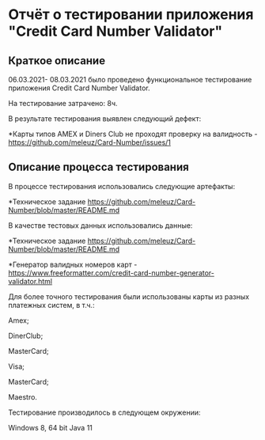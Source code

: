 # Отчёт о тестировании приложения "Credit Card Number Validator"

## Краткое описание 
06.03.2021- 08.03.2021 было проведено функциональное тестирование приложения Credit Card Number Validator.

На тестирование затрачено: 8ч.

В результате тестирования выявлен следующий дефект:

*Карты типов AMEX и Diners Club не проходят проверку на валидность - https://github.com/meleuz/Card-Number/issues/1

## Описание процесса тестирования 

В процессе тестирования использовались следующие артефакты:

*Техническое задание https://github.com/meleuz/Card-Number/blob/master/README.md

В качестве тестовых данных использовались данные:

*Техническое задание https://github.com/meleuz/Card-Number/blob/master/README.md

*Генератор валидных номеров карт - https://www.freeformatter.com/credit-card-number-generator-validator.html

Для более точного тестирования были использованы карты из разных платежных систем, в т.ч.:

Amex;

DinerClub;

MasterCard;

Visa;

MasterCard;

Maestro.


Тестирование производилось в следующем окружении:

Windows 8, 64 bit Java 11
